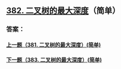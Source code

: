 ## [382. 二叉树的最大深度](https://leetcode-cn.com/problems/merge-two-sorted-lists/)（简单）





### 答案：



#### [上一题（381. 二叉树的最大深度）(简单)](https://github.com/sdwwld/leetCode/blob/master/src/main/java/com/wld/java/leetcode/leetCode0381.md)

#### [下一题（383. 二叉树的最大深度）(简单)](https://github.com/sdwwld/leetCode/blob/master/src/main/java/com/wld/java/leetcode/leetCode0383.md)